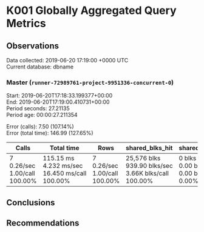 # K001 Globally Aggregated Query Metrics

## Observations ##
Data collected: 2019-06-20 17:19:00 +0000 UTC  
Current database: dbname  



### Master (`runner-72989761-project-9951336-concurrent-0`) ###
Start: 2019-06-20T17:18:33.199377+00:00  
End: 2019-06-20T17:19:00.410731+00:00  
Period seconds: 27.21135  
Period age: 00:00:27.211354  

Error (calls): 7.50 (107.14%)  
Error (total time): 146.99 (127.65%)

| Calls | Total&nbsp;time | Rows | shared_blks_hit | shared_blks_read | shared_blks_dirtied | shared_blks_written | blk_read_time | blk_write_time | kcache_reads | kcache_writes | kcache_user_time_ms | kcache_system_time |
|-------|------------|------|-----------------|------------------|---------------------|---------------------|---------------|----------------|--------------|---------------|---------------------|--------------------|
|7<br/>0.26/sec<br/>1.00/call<br/>100.00% |115.15&nbsp;ms<br/>4.232&nbsp;ms/sec<br/>16.450&nbsp;ms/call<br/>100.00% |7<br/>0.26/sec<br/>1.00/call<br/>100.00% |25,576&nbsp;blks<br/>939.90&nbsp;blks/sec<br/>3.66K&nbsp;blks/call<br/>100.00% |0&nbsp;blks<br/>0.00&nbsp;blks/sec<br/>0.00&nbsp;blks/call<br/>0.00% |0&nbsp;blks<br/>0.00&nbsp;blks/sec<br/>0.00&nbsp;blks/call<br/>0.00% |0&nbsp;blks<br/>0.00&nbsp;blks/sec<br/>0.00&nbsp;blks/call<br/>0.00% |0.00&nbsp;ms<br/>0.000&nbsp;ms/sec<br/>0.000&nbsp;ms/call<br/>0.00% |0.00&nbsp;ms<br/>0.000&nbsp;ms/sec<br/>0.000&nbsp;ms/call<br/>0.00% |0.00&nbsp;bytes<br/>0.00&nbsp;bytes/sec<br/>0.00&nbsp;bytes/call<br/>0.00% |0.00&nbsp;bytes<br/>0.00&nbsp;bytes/sec<br/>0.00&nbsp;bytes/call<br/>0.00% |0.00&nbsp;ms<br/>0.000&nbsp;ms/sec<br/>0.000&nbsp;ms/call<br/>0.00% |0.00&nbsp;ms<br/>0.000&nbsp;ms/sec<br/>0.000&nbsp;ms/call<br/>0.00%|





## Conclusions ##


## Recommendations ##

